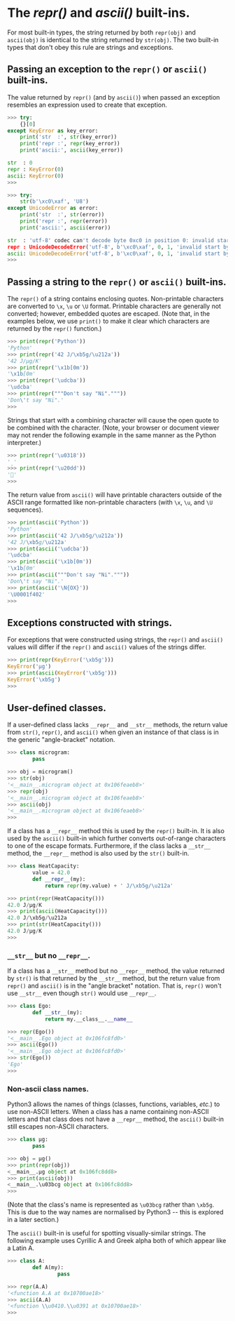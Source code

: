 # The *repr()* and *ascii()* built-ins.

For most built-in types, the string returned by both `repr(obj)` and `ascii(obj)`
is identical to the string returned by `str(obj)`.
The two built-in types that don't obey this rule are strings and exceptions.


## Passing an exception to the `repr()` or `ascii()` built-ins.

The value returned by `repr()` (and by `ascii()`) when passed an exception
resembles an expression used to create that exception.

```python
>>> try:
    {}[0]
except KeyError as key_error:
    print('str  :', str(key_error))
    print('repr :', repr(key_error))
    print('ascii:', ascii(key_error))

str  : 0
repr : KeyError(0)
ascii: KeyError(0)
>>>
```

```python
>>> try:
    str(b'\xc0\xaf', 'U8')
except UnicodeError as error:
    print('str  :', str(error))
    print('repr :', repr(error))
    print('ascii:', ascii(error))

str  : 'utf-8' codec can't decode byte 0xc0 in position 0: invalid start byte
repr : UnicodeDecodeError('utf-8', b'\xc0\xaf', 0, 1, 'invalid start byte')
ascii: UnicodeDecodeError('utf-8', b'\xc0\xaf', 0, 1, 'invalid start byte')
>>>
```


## Passing a string to the `repr()` or `ascii()` built-ins.

The `repr()` of a string contains enclosing quotes.
Non-printable characters are converted to `\x`, `\u` or `\U` format.
Printable characters are generally not converted;
however, embedded quotes are escaped.
(Note that,
in the examples below,
we use `print()` to make it clear which characters are returned by
 the `repr()` function.)

```python
>>> print(repr('Python'))
'Python'
>>> print(repr('42 J/\xb5g/\u212a'))
'42 J/µg/K'
>>> print(repr('\x1b[0m'))
'\x1b[0m'
>>> print(repr('\udcba'))
'\udcba'
>>> print(repr("""Don't say "Ni"."""))
'Don\'t say "Ni".'
>>>
```

Strings that start with a combining character will cause the open quote to be
combined with the character.
(Note, your browser or document viewer may not render the following example in
the same manner as the Python interpreter.)

```python
>>> print(repr('\u0318'))
'̘'
>>> print(repr('\u20dd'))
'⃝'
>>>
```

The return value from `ascii()` will have printable characters outside of
the ASCII range formatted like non-printable characters
(with `\x`, `\u`, and `\U` sequences).

```python
>>> print(ascii('Python'))
'Python'
>>> print(ascii('42 J/\xb5g/\u212a'))
'42 J/\xb5g/\u212a'
>>> print(ascii('\udcba'))
'\udcba'
>>> print(ascii('\x1b[0m'))
'\x1b[0m'
>>> print(ascii("""Don't say "Ni"."""))
'Don\'t say "Ni".'
>>> print(ascii('\N{OX}'))
'\U0001f402'
>>>
```


## Exceptions constructed with strings.

For exceptions that were constructed using strings,
the `repr()` and `ascii()` values will differ if
the `repr()` and `ascii()` values of the strings differ.

```python
>>> print(repr(KeyError('\xb5g')))
KeyError('µg')
>>> print(ascii(KeyError('\xb5g')))
KeyError('\xb5g')
>>>
```


## User-defined classes.

If a user-defined class lacks `__repr__` and `__str__` methods,
the return value from `str()`, `repr()`, and `ascii()`
when given an instance of that class
is in the generic "angle-bracket" notation.

```python
>>> class microgram:
        pass

>>> obj = microgram()
>>> str(obj)
'<__main__.microgram object at 0x106feaeb8>'
>>> repr(obj)
'<__main__.microgram object at 0x106feaeb8>'
>>> ascii(obj)
'<__main__.microgram object at 0x106feaeb8>'
>>>
```

If a class has a `__repr__` method
this is used by the `repr()` built-in.
It is also used by the `ascii()` built-in which further converts out-of-range
characters to one of the escape formats.
Furthermore, if the class lacks a `__str__` method,
the `__repr__` method
is also used by the `str()` built-in.

```python
>>> class HeatCapacity:
        value = 42.0
        def __repr__(my):
            return repr(my.value) + ' J/\xb5g/\u212a'

>>> print(repr(HeatCapacity()))
42.0 J/µg/K
>>> print(ascii(HeatCapacity()))
42.0 J/\xb5g/\u212a
>>> print(str(HeatCapacity()))
42.0 J/µg/K
>>>
```


### `__str__` but no `__repr__`.

If a class has a `__str__` method but no `__repr__` method,
the value returned by `str()` is that returned by the `__str__` method, but
the return value from `repr()` and `ascii()` is in the "angle bracket" notation.
That is, `repr()` won't use `__str__` even though `str()` would use `__repr__`.

```python
>>> class Ego:
        def __str__(my):
            return my.__class__.__name__

>>> repr(Ego())
'<__main__.Ego object at 0x106fc8fd0>'
>>> ascii(Ego())
'<__main__.Ego object at 0x106fc8fd0>'
>>> str(Ego())
'Ego'
>>>
```


### Non-ascii class names.

Python3 allows the names of things (classes, functions, variables, *etc.*)
to use non-ASCII letters.
When a class has a name containing non-ASCII letters and that class does not
have a `__repr__` method, the `ascii()` built-in still escapes non-ASCII
characters.

```python
>>> class µg:
        pass

>>> obj = µg()
>>> print(repr(obj))
<__main__.μg object at 0x106fc8dd8>
>>> print(ascii(obj))
<__main__.\u03bcg object at 0x106fc8dd8>
>>>
```

(Note that the class's name is represented as `\u03bcg` rather than `\xb5g`.
This is due to the way names are normalised by Python3
-- this is explored in a later section.)

The `ascii()` built-in is useful for spotting visually-similar strings.
The following example uses Cyrillic А and Greek alpha both of which appear
like a Latin A.

```python
>>> class А:
        def Α(my):
                pass

>>> repr(А.Α)
'<function А.Α at 0x10700ae18>'
>>> ascii(А.Α)
'<function \\u0410.\\u0391 at 0x10700ae18>'
>>>
```

